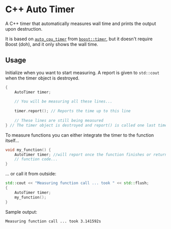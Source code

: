 # C++ Auto Timer
A C++ timer that automatically measures wall time and prints the output upon destruction.

It is based on [`auto_cpu_timer`](http://www.boost.org/doc/libs/1_58_0/libs/timer/doc/cpu_timers.html#Class-auto_cpu_timer) from [`boost::timer`](http://www.boost.org/doc/libs/1_58_0/libs/timer/doc/index.html), but it doesn't require Boost (doh), and it only shows the wall time.

## Usage
Initialize when you want to start measuring. A report is given to `std::cout` when the timer object is destroyed.

```cpp
{
    AutoTimer timer;
    
    // You will be measuring all these lines...
    
    timer.report(); // Reports the time up to this line
    
    // These lines are still being measured
} // The timer object is destroyed and report() is called one last time
```

To measure functions you can either integrate the timer to the function itself...

```cpp
void my_function() {
    AutoTimer timer; //will report once the function finishes or returns
    // function code...
}
```

... or call it from outside:

```cpp
std::cout << "Measuring function call ... took " << std::flush;
{
    AutoTimer timer;
    my_function();
}
```

Sample output:

```
Measuring function call ... took 3.141592s
```
